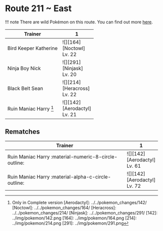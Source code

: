 # Route 211 ~ East

!!! note
    There are wild Pokémon on this route. You can find out more [here](../../wild_pokemon/route_211__east/).


Trainer                | 1
---                    | ---
Bird Keeper Katherine  | ![][164]<br>[Noctowl]<br>Lv. 22
Ninja Boy Nick         | ![][291]<br>[Ninjask]<br>Lv. 20
Black Belt Sean        | ![][214]<br>[Heracross]<br>Lv. 22
Ruin Maniac Harry [^1] | ![][142]<br>[Aerodactyl]<br>Lv. 21

## Rematches

Trainer                                               | 1
---                                                   | ---
Ruin Maniac Harry :material-numeric-8-circle-outline: | ![][142]<br>[Aerodactyl]<br>Lv. 61
Ruin Maniac Harry :material-alpha-c-circle-outline:   | ![][142]<br>[Aerodactyl]<br>Lv. 72

[^1]: Only in Complete version
[Aerodactyl]: ../../pokemon_changes/142/
[Noctowl]: ../../pokemon_changes/164/
[Heracross]: ../../pokemon_changes/214/
[Ninjask]: ../../pokemon_changes/291/
[142]: ../img/pokemon/142.png
[164]: ../img/pokemon/164.png
[214]: ../img/pokemon/214.png
[291]: ../img/pokemon/291.png
